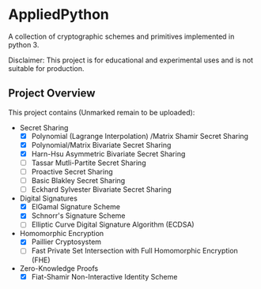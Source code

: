 # AppliedPython

A collection of cryptographic schemes and primitives implemented in python 3. 

Disclaimer: This project is for educational and experimental uses and is not suitable for production.

## Project Overview

This project contains (Unmarked remain to be uploaded):
- Secret Sharing
    - [x] Polynomial (Lagrange Interpolation) /Matrix Shamir Secret Sharing
    - [x] Polynomial/Matrix Bivariate Secret Sharing
    - [x] Harn-Hsu Asymmetric Bivariate Secret Sharing
    - [ ] Tassar Mutli-Partite Secret Sharing
    - [ ] Proactive Secret Sharing
    - [ ] Basic Blakley Secret Sharing
    - [ ] Eckhard Sylvester Bivariate Secret Sharing
- Digital Signatures
    - [x] ElGamal Signature Scheme
    - [x] Schnorr's Signature Scheme
    - [ ] Elliptic Curve Digital Signature Algorithm (ECDSA)
- Homomorphic Encryption
    - [x] Paillier Cryptosystem
    - [ ] Fast Private Set Intersection with Full Homomorphic Encryption (FHE)
- Zero-Knowledge Proofs
    - [x] Fiat-Shamir Non-Interactive Identity Scheme

